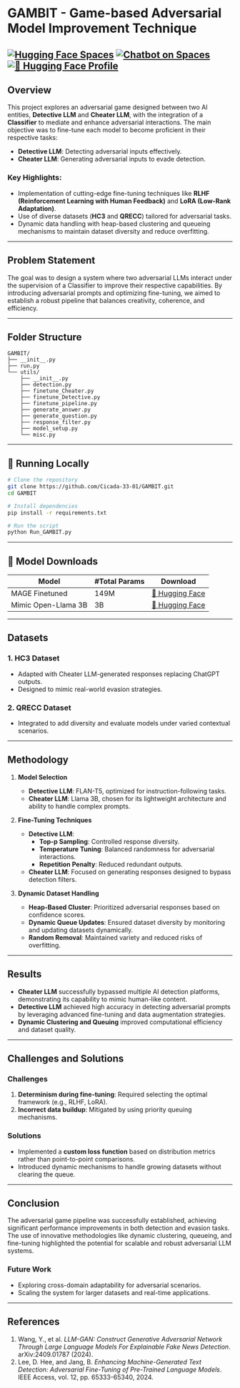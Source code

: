 # GAMBIT - Game-based Adversarial Model Improvement Technique

[![Hugging Face Spaces](https://img.shields.io/badge/%F0%9F%A4%97%20Hugging%20Face-Spaces-blue)](https://huggingface.co/spaces/ModelMystic/GAMBIT) [![Chatbot on Spaces](https://img.shields.io/badge/%F0%9F%A4%96%20Chatbot-Spaces-blue)](https://huggingface.co/spaces/ModelMystic/GAMBIT) [![🤗 Hugging Face Profile](https://img.shields.io/badge/%F0%9F%A4%97%20Hugging%20Face-Profile-orange)](https://huggingface.co/ModelMystic)
---
## Overview  
This project explores an adversarial game designed between two AI entities, **Detective LLM** and **Cheater LLM**, with the integration of a **Classifier** to mediate and enhance adversarial interactions. The main objective was to fine-tune each model to become proficient in their respective tasks:
- **Detective LLM**: Detecting adversarial inputs effectively.
- **Cheater LLM**: Generating adversarial inputs to evade detection.

### Key Highlights:
- Implementation of cutting-edge fine-tuning techniques like **RLHF (Reinforcement Learning with Human Feedback)** and **LoRA (Low-Rank Adaptation)**.
- Use of diverse datasets (**HC3** and **QRECC**) tailored for adversarial tasks.
- Dynamic data handling with heap-based clustering and queueing mechanisms to maintain dataset diversity and reduce overfitting.

---

## Problem Statement  
The goal was to design a system where two adversarial LLMs interact under the supervision of a Classifier to improve their respective capabilities. By introducing adversarial prompts and optimizing fine-tuning, we aimed to establish a robust pipeline that balances creativity, coherence, and efficiency.

---
## Folder Structure
```
GAMBIT/
├── __init__.py
├── run.py
└── utils/
    ├── __init__.py
    ├── detection.py
    ├── finetune_Cheater.py
    ├── finetune_Detective.py
    ├── finetune_pipeline.py
    ├── generate_answer.py
    ├── generate_question.py
    ├── response_filter.py
    ├── model_setup.py
    └── misc.py
```
---
## 📌 Running Locally
```sh
# Clone the repository
git clone https://github.com/Cicada-33-01/GAMBIT.git
cd GAMBIT

# Install dependencies
pip install -r requirements.txt

# Run the script
python Run_GAMBIT.py
```
---
## 🚀 Model Downloads  

| Model                        | #Total Params | Download |
|------------------------------|--------------|----------|
| MAGE Finetuned               | 149M        | [🤗 Hugging Face](https://huggingface.co/ModelMystic/MAGE_finetuned) |
| Mimic Open-Llama 3B          | 3B           | [🤗 Hugging Face](https://huggingface.co/ModelMystic/Mimic_open_llama_3b) |
---
## Datasets  
### 1. **HC3 Dataset**  
- Adapted with Cheater LLM-generated responses replacing ChatGPT outputs.  
- Designed to mimic real-world evasion strategies.

### 2. **QRECC Dataset**  
- Integrated to add diversity and evaluate models under varied contextual scenarios.  

---

## Methodology  
1. **Model Selection**  
   - **Detective LLM**: FLAN-T5, optimized for instruction-following tasks.  
   - **Cheater LLM**: Llama 3B, chosen for its lightweight architecture and ability to handle complex prompts.  

2. **Fine-Tuning Techniques**  
   - **Detective LLM**:
     - **Top-p Sampling**: Controlled response diversity.
     - **Temperature Tuning**: Balanced randomness for adversarial interactions.
     - **Repetition Penalty**: Reduced redundant outputs.  
   - **Cheater LLM**: Focused on generating responses designed to bypass detection filters.

3. **Dynamic Dataset Handling**  
   - **Heap-Based Cluster**: Prioritized adversarial responses based on confidence scores.
   - **Dynamic Queue Updates**: Ensured dataset diversity by monitoring and updating datasets dynamically.
   - **Random Removal**: Maintained variety and reduced risks of overfitting.

---

## Results  
- **Cheater LLM** successfully bypassed multiple AI detection platforms, demonstrating its capability to mimic human-like content.  
- **Detective LLM** achieved high accuracy in detecting adversarial prompts by leveraging advanced fine-tuning and data augmentation strategies.  
- **Dynamic Clustering and Queuing** improved computational efficiency and dataset quality.

---

## Challenges and Solutions  
### Challenges  
1. **Determinism during fine-tuning**: Required selecting the optimal framework (e.g., RLHF, LoRA).  
2. **Incorrect data buildup**: Mitigated by using priority queuing mechanisms.

### Solutions  
- Implemented a **custom loss function** based on distribution metrics rather than point-to-point comparisons.  
- Introduced dynamic mechanisms to handle growing datasets without clearing the queue.

---

## Conclusion  
The adversarial game pipeline was successfully established, achieving significant performance improvements in both detection and evasion tasks. The use of innovative methodologies like dynamic clustering, queueing, and fine-tuning highlighted the potential for scalable and robust adversarial LLM systems.

### Future Work  
- Exploring cross-domain adaptability for adversarial scenarios.  
- Scaling the system for larger datasets and real-time applications.

---

## References  
1. Wang, Y., et al. *LLM-GAN: Construct Generative Adversarial Network Through Large Language Models For Explainable Fake News Detection*. arXiv:2409.01787 (2024).  
2. Lee, D. Hee, and Jang, B. *Enhancing Machine-Generated Text Detection: Adversarial Fine-Tuning of Pre-Trained Language Models*. IEEE Access, vol. 12, pp. 65333-65340, 2024.
